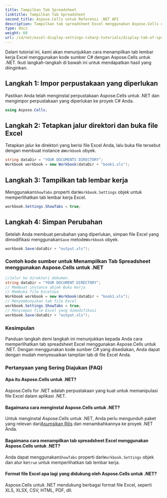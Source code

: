 ```yaml
---
title: Tampilkan Tab Spreadsheet
linktitle: Tampilkan Tab Spreadsheet
second_title: Aspose.Cells untuk Referensi .NET API
description: Tampilkan tab spreadsheet Excel menggunakan Aspose.Cells untuk .NET.
type: docs
weight: 60
url: /id/net/excel-display-settings-csharp-tutorials/display-tab-of-spreadsheet/
---
```

Dalam tutorial ini, kami akan menunjukkan cara menampilkan tab lembar kerja Excel menggunakan kode sumber C# dengan Aspose.Cells untuk .NET. Ikuti langkah-langkah di bawah ini untuk mendapatkan hasil yang diinginkan.

## Langkah 1: Impor perpustakaan yang diperlukan

Pastikan Anda telah menginstal perpustakaan Aspose.Cells untuk .NET dan mengimpor perpustakaan yang diperlukan ke proyek C# Anda.

```csharp
using Aspose.Cells;
```

## Langkah 2: Tetapkan jalur direktori dan buka file Excel

 Tetapkan jalur ke direktori yang berisi file Excel Anda, lalu buka file tersebut dengan membuat instance a`Workbook` obyek.

```csharp
string dataDir = "YOUR DOCUMENTS DIRECTORY";
Workbook workbook = new Workbook(dataDir + "book1.xls");
```

## Langkah 3: Tampilkan tab lembar kerja

 Menggunakan`ShowTabs` properti dari`Workbook.Settings` objek untuk memperlihatkan tab lembar kerja Excel.

```csharp
workbook.Settings.ShowTabs = true;
```

## Langkah 4: Simpan Perubahan

 Setelah Anda membuat perubahan yang diperlukan, simpan file Excel yang dimodifikasi menggunakan`Save` metode`Workbook` obyek.

```csharp
workbook.Save(dataDir + "output.xls");
```

### Contoh kode sumber untuk Menampilkan Tab Spreadsheet menggunakan Aspose.Cells untuk .NET 

```csharp
//Jalur ke direktori dokumen.
string dataDir = "YOUR DOCUMENT DIRECTORY";
// Membuat instance objek Buku Kerja
// Membuka file Excelnya
Workbook workbook = new Workbook(dataDir + "book1.xls");
// Menyembunyikan tab file Excel
workbook.Settings.ShowTabs = true;
// Menyimpan file Excel yang dimodifikasi
workbook.Save(dataDir + "output.xls");
```

### Kesimpulan

Panduan langkah demi langkah ini menunjukkan kepada Anda cara memperlihatkan tab spreadsheet Excel menggunakan Aspose.Cells untuk .NET. Dengan menggunakan kode sumber C# yang disediakan, Anda dapat dengan mudah menyesuaikan tampilan tab di file Excel Anda.

### Pertanyaan yang Sering Diajukan (FAQ)

#### Apa itu Aspose.Cells untuk .NET?

Aspose.Cells for .NET adalah perpustakaan yang kuat untuk memanipulasi file Excel dalam aplikasi .NET.

#### Bagaimana cara menginstal Aspose.Cells untuk .NET?

 Untuk menginstal Aspose.Cells untuk .NET, Anda perlu mengunduh paket yang relevan dari[Asumsikan Rilis](https://releases/aspose.com/cells/net/) dan menambahkannya ke proyek .NET Anda.

#### Bagaimana cara menampilkan tab spreadsheet Excel menggunakan Aspose.Cells untuk .NET?

 Anda dapat menggunakan`ShowTabs` properti dari`Workbook.Settings` objek dan atur ke`true` untuk memperlihatkan tab lembar kerja.

#### Format file Excel apa lagi yang didukung oleh Aspose.Cells untuk .NET?

Aspose.Cells untuk .NET mendukung berbagai format file Excel, seperti XLS, XLSX, CSV, HTML, PDF, dll.
